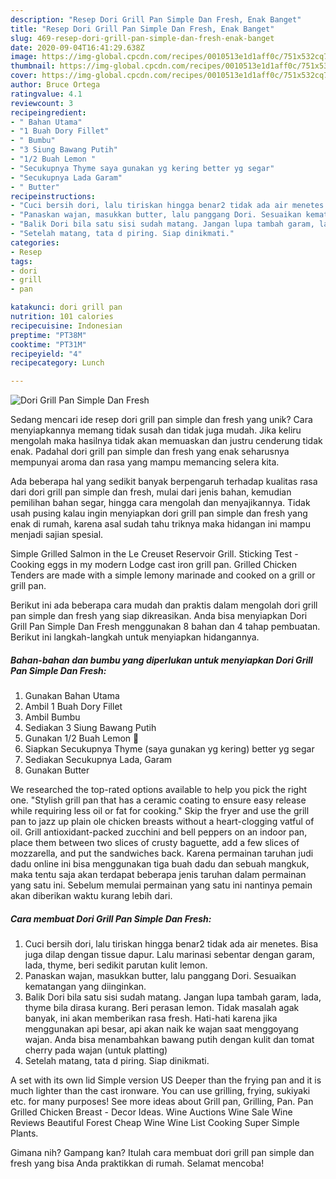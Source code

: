 ```yaml
---
description: "Resep Dori Grill Pan Simple Dan Fresh, Enak Banget"
title: "Resep Dori Grill Pan Simple Dan Fresh, Enak Banget"
slug: 469-resep-dori-grill-pan-simple-dan-fresh-enak-banget
date: 2020-09-04T16:41:29.638Z
image: https://img-global.cpcdn.com/recipes/0010513e1d1aff0c/751x532cq70/dori-grill-pan-simple-dan-fresh-foto-resep-utama.jpg
thumbnail: https://img-global.cpcdn.com/recipes/0010513e1d1aff0c/751x532cq70/dori-grill-pan-simple-dan-fresh-foto-resep-utama.jpg
cover: https://img-global.cpcdn.com/recipes/0010513e1d1aff0c/751x532cq70/dori-grill-pan-simple-dan-fresh-foto-resep-utama.jpg
author: Bruce Ortega
ratingvalue: 4.1
reviewcount: 3
recipeingredient:
- " Bahan Utama"
- "1 Buah Dory Fillet"
- " Bumbu"
- "3 Siung Bawang Putih"
- "1/2 Buah Lemon "
- "Secukupnya Thyme saya gunakan yg kering better yg segar"
- "Secukupnya Lada Garam"
- " Butter"
recipeinstructions:
- "Cuci bersih dori, lalu tiriskan hingga benar2 tidak ada air menetes. Bisa juga dilap dengan tissue dapur. Lalu marinasi sebentar dengan garam, lada, thyme, beri sedikit parutan kulit lemon."
- "Panaskan wajan, masukkan butter, lalu panggang Dori. Sesuaikan kematangan yang diinginkan."
- "Balik Dori bila satu sisi sudah matang. Jangan lupa tambah garam, lada, thyme bila dirasa kurang. Beri perasan lemon. Tidak masalah agak banyak, ini akan memberikan rasa fresh. Hati-hati karena jika menggunakan api besar, api akan naik ke wajan saat menggoyang wajan. Anda bisa menambahkan bawang putih dengan kulit dan tomat cherry pada wajan (untuk platting)"
- "Setelah matang, tata d piring. Siap dinikmati."
categories:
- Resep
tags:
- dori
- grill
- pan

katakunci: dori grill pan 
nutrition: 101 calories
recipecuisine: Indonesian
preptime: "PT38M"
cooktime: "PT31M"
recipeyield: "4"
recipecategory: Lunch

---
```



![Dori Grill Pan Simple Dan Fresh](https://img-global.cpcdn.com/recipes/0010513e1d1aff0c/751x532cq70/dori-grill-pan-simple-dan-fresh-foto-resep-utama.jpg)

Sedang mencari ide resep dori grill pan simple dan fresh yang unik? Cara menyiapkannya memang tidak susah dan tidak juga mudah. Jika keliru mengolah maka hasilnya tidak akan memuaskan dan justru cenderung tidak enak. Padahal dori grill pan simple dan fresh yang enak seharusnya mempunyai aroma dan rasa yang mampu memancing selera kita.

Ada beberapa hal yang sedikit banyak berpengaruh terhadap kualitas rasa dari dori grill pan simple dan fresh, mulai dari jenis bahan, kemudian pemilihan bahan segar, hingga cara mengolah dan menyajikannya. Tidak usah pusing kalau ingin menyiapkan dori grill pan simple dan fresh yang enak di rumah, karena asal sudah tahu triknya maka hidangan ini mampu menjadi sajian spesial.

Simple Grilled Salmon in the Le Creuset Reservoir Grill. Sticking Test - Cooking eggs in my modern Lodge cast iron grill pan. Grilled Chicken Tenders are made with a simple lemony marinade and cooked on a grill or grill pan.


Berikut ini ada beberapa cara mudah dan praktis dalam mengolah dori grill pan simple dan fresh yang siap dikreasikan. Anda bisa menyiapkan Dori Grill Pan Simple Dan Fresh menggunakan 8 bahan dan 4 tahap pembuatan. Berikut ini langkah-langkah untuk menyiapkan hidangannya.

<!--inarticleads1-->

##### Bahan-bahan dan bumbu yang diperlukan untuk menyiapkan Dori Grill Pan Simple Dan Fresh:

1. Gunakan  Bahan Utama
1. Ambil 1 Buah Dory Fillet
1. Ambil  Bumbu
1. Sediakan 3 Siung Bawang Putih
1. Gunakan 1/2 Buah Lemon 🍋
1. Siapkan Secukupnya Thyme (saya gunakan yg kering) better yg segar
1. Sediakan Secukupnya Lada, Garam
1. Gunakan  Butter


We researched the top-rated options available to help you pick the right one. &#34;Stylish grill pan that has a ceramic coating to ensure easy release while requiring less oil or fat for cooking.&#34; Skip the fryer and use the grill pan to jazz up plain ole chicken breasts without a heart-clogging vatful of oil. Grill antioxidant-packed zucchini and bell peppers on an indoor pan, place them between two slices of crusty baguette, add a few slices of mozzarella, and put the sandwiches back. Karena permainan taruhan judi dadu online ini bisa menggunakan tiga buah dadu dan sebuah mangkuk, maka tentu saja akan terdapat beberapa jenis taruhan dalam permainan yang satu ini. Sebelum memulai permainan yang satu ini nantinya pemain akan diberikan waktu kurang lebih dari. 

<!--inarticleads2-->

##### Cara membuat Dori Grill Pan Simple Dan Fresh:

1. Cuci bersih dori, lalu tiriskan hingga benar2 tidak ada air menetes. Bisa juga dilap dengan tissue dapur. Lalu marinasi sebentar dengan garam, lada, thyme, beri sedikit parutan kulit lemon.
1. Panaskan wajan, masukkan butter, lalu panggang Dori. Sesuaikan kematangan yang diinginkan.
1. Balik Dori bila satu sisi sudah matang. Jangan lupa tambah garam, lada, thyme bila dirasa kurang. Beri perasan lemon. Tidak masalah agak banyak, ini akan memberikan rasa fresh. Hati-hati karena jika menggunakan api besar, api akan naik ke wajan saat menggoyang wajan. Anda bisa menambahkan bawang putih dengan kulit dan tomat cherry pada wajan (untuk platting)
1. Setelah matang, tata d piring. Siap dinikmati.


A set with its own lid Simple version US Deeper than the frying pan and it is much lighter than the cast ironware. You can use grilling, frying, sukiyaki etc. for many purposes! See more ideas about Grill pan, Grilling, Pan. Pan Grilled Chicken Breast - Decor Ideas. Wine Auctions Wine Sale Wine Reviews Beautiful Forest Cheap Wine Wine List Cooking Super Simple Plants. 

Gimana nih? Gampang kan? Itulah cara membuat dori grill pan simple dan fresh yang bisa Anda praktikkan di rumah. Selamat mencoba!
